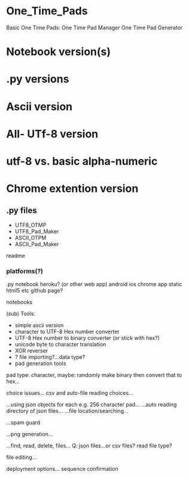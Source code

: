 # One_Time_Pads

Basic One Time Pads: 
One Time Pad Manager
One Time Pad Generator


# Notebook version(s)
# .py versions
# Ascii version
# All- UTf-8 version
# utf-8 vs. basic alpha-numeric

# Chrome extention version

## .py files 
- UTF8_OTMP
- UTF8_Pad_Maker
- ASCII_OTPM
- ASCII_Pad_Maker

readme

### platforms(?)
.py
notebook
heroku? (or other web app)
android
ios
chrome app
static html5 etc github page?


notebooks

(sub) Tools:
- simple ascii version
- character to UTF-8 Hex number converter
- UTF-8 Hex number to binary converter (or stick with hex?)
- unicode byte to character translation
- XOR reverser
- ? file importing?...data type?
- pad generation tools

pad type: character, 
maybe: randomly make binary then convert that to hex...

choice issues...
csv and auto-file reading choices...

...using json objects for each e.g. 256 character pad...
...auto reading directory of json files...
...file location/searching...

...spam guard

...png generation...

...find, read, delete, files...
Q: json files...or csv files?
read file type?

file editing...


deployment options...
sequence confirmation
